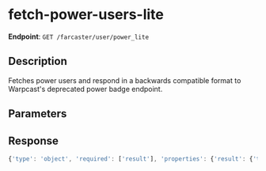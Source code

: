 # fetch-power-users-lite

**Endpoint**: `GET /farcaster/user/power_lite`

## Description
Fetches power users and respond in a backwards compatible format to Warpcast's deprecated power badge endpoint.

## Parameters

## Response
```typescript
{'type': 'object', 'required': ['result'], 'properties': {'result': {'type': 'object', 'required': ['fids'], 'properties': {'fids': {'$ref': '#/components/schemas/Fids'}}}}}
```
